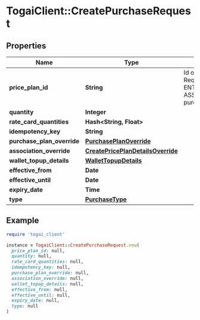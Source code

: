 # TogaiClient::CreatePurchaseRequest

## Properties

| Name | Type | Description | Notes |
| ---- | ---- | ----------- | ----- |
| **price_plan_id** | **String** | Id of the price plan, Required for ENTITLEMENT_GRANT, ASSOCIATION purchase | [optional] |
| **quantity** | **Integer** |  | [optional] |
| **rate_card_quantities** | **Hash&lt;String, Float&gt;** |  | [optional] |
| **idempotency_key** | **String** |  | [optional] |
| **purchase_plan_override** | [**PurchasePlanOverride**](PurchasePlanOverride.md) |  | [optional] |
| **association_override** | [**CreatePricePlanDetailsOverride**](CreatePricePlanDetailsOverride.md) |  | [optional] |
| **wallet_topup_details** | [**WalletTopupDetails**](WalletTopupDetails.md) |  | [optional] |
| **effective_from** | **Date** |  | [optional] |
| **effective_until** | **Date** |  | [optional] |
| **expiry_date** | **Time** |  | [optional] |
| **type** | [**PurchaseType**](PurchaseType.md) |  | [optional] |

## Example

```ruby
require 'togai_client'

instance = TogaiClient::CreatePurchaseRequest.new(
  price_plan_id: null,
  quantity: null,
  rate_card_quantities: null,
  idempotency_key: null,
  purchase_plan_override: null,
  association_override: null,
  wallet_topup_details: null,
  effective_from: null,
  effective_until: null,
  expiry_date: null,
  type: null
)
```

